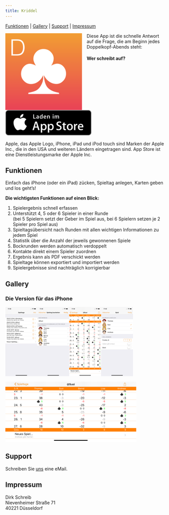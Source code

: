 ```yaml
---
title: Kriddel
---
```

[Funktionen](#funktionen) | [Gallery](#gallery) |  [Support](#support) |  [Impressum](#impressum)

<div markdown="1">
<img align="left" alt="Icon" src="assets/kriddel3/Kriddel3_1024.png" width="240" style="margin-right: 15px" >

Diese App ist die schnelle Antwort auf die Frage, die am Beginn jedes Doppelkopf-Abends steht:

#### Wer schreibt auf?

<a href="https://itunes.apple.com/de/app/kriddel/id595693827"><img alt="Appstore Download" src="assets/kriddel3/Download_on_the_App_Store_Badge_DE_Source_135x40.svg"></a>

Apple, das Apple Logo, iPhone, iPad und iPod touch sind Marken der Apple Inc., die in den USA und weiteren Ländern eingetragen sind. App Store ist eine Dienstleistungsmarke der Apple Inc.
</div>

## Funktionen

Einfach das iPhone (oder ein iPad) zücken, Spieltag anlegen, Karten geben und los geht’s!

**Die wichtigsten Funktionen auf einen Blick:**

1. Spielergebnis schnell erfassen
1. Unterstützt 4, 5 oder 6 Spieler in einer Runde<br/>
   (bei 5 Spielern setzt der Geber im Spiel aus, bei 6 Spielern setzen je 2 Spieler pro Spiel aus)
1. Spieltagsübersicht nach Runden mit allen wichtigen Informationen zu jedem Spiel
1. Statistik über die Anzahl der jeweils gewonnenen Spiele
1. Bockrunden werden automatisch verdoppelt
1. Kontakte direkt einem Spieler zuordnen
1. Ergebnis kann als PDF verschickt werden
1. Spieltage können exportiert und importiert werden
1. Spielergebnisse sind nachträglich korrigierbar

## Gallery

### Die Version für das iPhone

<img alt="Spieltage" src="assets/kriddel3/iPhone/Simulator%20Screen%20Shot%20-%20iPhone%20X%20-%20Spieltage.png" width="100"><img alt="Spieltage bearbeiten" src="assets/kriddel3/iPhone/Simulator%20Screen%20Shot%20-%20iPhone%20X%20-%20Spieltag%20bearbeiten.png" width="100"><img alt="Spieltag" src="assets/kriddel3/iPhone/Simulator%20Screen%20Shot%20-%20iPhone%20X%20-%20Spieltag.png" width="100"><img alt="Spiel" src="assets/kriddel3/iPhone/Simulator%20Screen%20Shot%20-%20iPhone%20X%20-%20Spiel.png" width="100">

<img alt="Spieltag quer" src="assets/kriddel3/iPhone/Simulator%20Screen%20Shot%20-%20iPhone%20X%20-%20Spieltag%20quer.png" width="410">

## Support

Schreiben Sie [uns](mailto:support@kriddel.de) eine eMail.

## Impressum

Dirk Schreib<br/>
Nievenheimer Straße 71<br/>
40221 Düsseldorf


